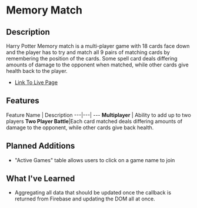 
# Memory Match


## Description
 Harry Potter Memory match is a multi-player game with 18 cards face down and the player has to try and match all 9 pairs of matching cards by remembering the position of the cards.
 Some spell card deals differing amounts of damage to the opponent when matched, while other cards give health back to the player. 



- <a href="https://tammyslau29.github.io/hp_memory_match/">Link To Live Page</a>


## Features
Feature Name | Description
---|---| ---
**Multiplayer** | Ability to add up to two players
**Two Player Battle**|Each card matched deals differing amounts of damage to the opponent, while other cards give back health. 


## Planned Additions
- "Active Games" table allows users to click on a game name to join


## What I've Learned
- Aggregating all data that should be updated once the callback is returned from Firebase and updating the DOM all at once. 
